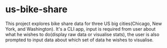 # us-bike-share
This project explores bike share data for three US big cities(Chicago, New York, and Washington).
It's a CLI app, input is required from user about what he wishes to do(display raw data or visualise stats), the user is also prompted to input data about which set of data he wishes to visualise.